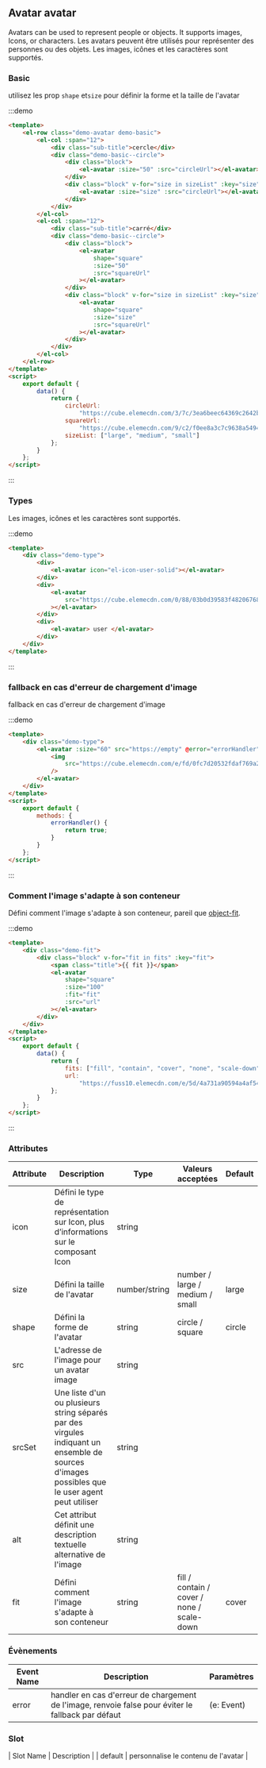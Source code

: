 ## Avatar avatar

Avatars can be used to represent people or objects. It supports images, Icons, or characters.
Les avatars peuvent être utilisés pour représenter des personnes ou des objets. Les images, icônes et les caractères sont supportés.

### Basic

utilisez les prop `shape` et`size` pour définir la forme et la taille de l'avatar

:::demo

```html
<template>
	<el-row class="demo-avatar demo-basic">
		<el-col :span="12">
			<div class="sub-title">cercle</div>
			<div class="demo-basic--circle">
				<div class="block">
					<el-avatar :size="50" :src="circleUrl"></el-avatar>
				</div>
				<div class="block" v-for="size in sizeList" :key="size">
					<el-avatar :size="size" :src="circleUrl"></el-avatar>
				</div>
			</div>
		</el-col>
		<el-col :span="12">
			<div class="sub-title">carré</div>
			<div class="demo-basic--circle">
				<div class="block">
					<el-avatar
						shape="square"
						:size="50"
						:src="squareUrl"
					></el-avatar>
				</div>
				<div class="block" v-for="size in sizeList" :key="size">
					<el-avatar
						shape="square"
						:size="size"
						:src="squareUrl"
					></el-avatar>
				</div>
			</div>
		</el-col>
	</el-row>
</template>
<script>
	export default {
		data() {
			return {
				circleUrl:
					"https://cube.elemecdn.com/3/7c/3ea6beec64369c2642b92c6726f1epng.png",
				squareUrl:
					"https://cube.elemecdn.com/9/c2/f0ee8a3c7c9638a54940382568c9dpng.png",
				sizeList: ["large", "medium", "small"]
			};
		}
	};
</script>
```

:::

### Types

Les images, icônes et les caractères sont supportés.

:::demo

```html
<template>
	<div class="demo-type">
		<div>
			<el-avatar icon="el-icon-user-solid"></el-avatar>
		</div>
		<div>
			<el-avatar
				src="https://cube.elemecdn.com/0/88/03b0d39583f48206768a7534e55bcpng.png"
			></el-avatar>
		</div>
		<div>
			<el-avatar> user </el-avatar>
		</div>
	</div>
</template>
```

:::

### fallback en cas d'erreur de chargement d'image

fallback en cas d'erreur de chargement d'image

:::demo

```html
<template>
	<div class="demo-type">
		<el-avatar :size="60" src="https://empty" @error="errorHandler">
			<img
				src="https://cube.elemecdn.com/e/fd/0fc7d20532fdaf769a25683617711png.png"
			/>
		</el-avatar>
	</div>
</template>
<script>
	export default {
		methods: {
			errorHandler() {
				return true;
			}
		}
	};
</script>
```

:::

### Comment l'image s'adapte à son conteneur

Défini comment l'image s'adapte à son conteneur, pareil que [object-fit](https://developer.mozilla.org/en-US/docs/Web/CSS/object-fit).

:::demo

```html
<template>
	<div class="demo-fit">
		<div class="block" v-for="fit in fits" :key="fit">
			<span class="title">{{ fit }}</span>
			<el-avatar
				shape="square"
				:size="100"
				:fit="fit"
				:src="url"
			></el-avatar>
		</div>
	</div>
</template>
<script>
	export default {
		data() {
			return {
				fits: ["fill", "contain", "cover", "none", "scale-down"],
				url:
					"https://fuss10.elemecdn.com/e/5d/4a731a90594a4af544c0c25941171jpeg.jpeg"
			};
		}
	};
</script>
```

:::

### Attributes

| Attribute | Description                                                                                                                                     | Type          | Valeurs acceptées                          | Default |
| --------- | ----------------------------------------------------------------------------------------------------------------------------------------------- | ------------- | ------------------------------------------ | ------- |
| icon      | Défini le type de représentation sur Icon, plus d’informations sur le composant Icon                                                            | string        |                                            |         |
| size      | Défini la taille de l'avatar                                                                                                                    | number/string | number / large / medium / small            | large   |
| shape     | Défini la forme de l'avatar                                                                                                                     | string        | circle / square                            | circle  |
| src       | L'adresse de l'image pour un avatar image                                                                                                       | string        |                                            |         |
| srcSet    | Une liste d'un ou plusieurs string séparés par des virgules indiquant un ensemble de sources d'images possibles que le user agent peut utiliser | string        |                                            |         |
| alt       | Cet attribut définit une description textuelle alternative de l'image                                                                           | string        |                                            |         |
| fit       | Défini comment l'image s'adapte à son conteneur                                                                                                 | string        | fill / contain / cover / none / scale-down | cover   |

### Évènements

| Event Name | Description                                                                                        | Paramètres |
| ---------- | -------------------------------------------------------------------------------------------------- | ---------- |
| error      | handler en cas d'erreur de chargement de l'image, renvoie false pour éviter le fallback par défaut | (e: Event) |

### Slot

| Slot Name | Description |
| default | personnalise le contenu de l'avatar |
